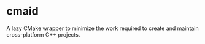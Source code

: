 cmaid
=======
A lazy CMake wrapper to minimize the work required to create and maintain cross-platform C++ projects.
